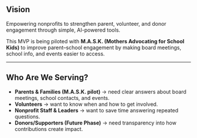 
## Vision
Empowering nonprofits to strengthen parent, volunteer, and donor engagement through simple, AI-powered tools.  

This MVP is being piloted with **M.A.S.K. (Mothers Advocating for School Kids)** to improve parent–school engagement by making board meetings, school info, and events easier to access.  

---

## Who Are We Serving?
- **Parents & Families (M.A.S.K. pilot)** → need clear answers about board meetings, school contacts, and events.  
- **Volunteers** → want to know when and how to get involved.  
- **Nonprofit Staff & Leaders** → want to save time answering repeated questions.  
- **Donors/Supporters (Future Phase)** → need transparency into how contributions create impact.

